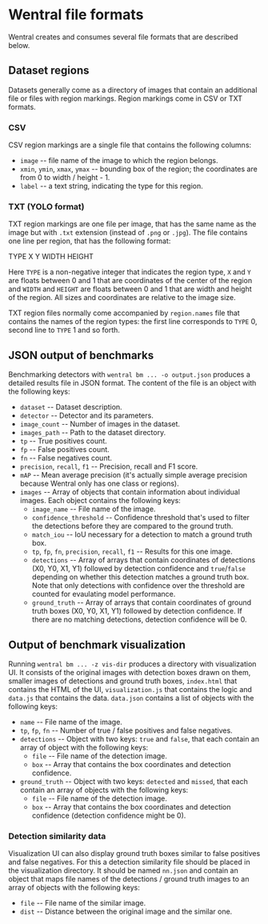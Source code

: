 # Wentral file formats

Wentral creates and consumes several file formats that are described below.

## Dataset regions

Datasets generally come as a directory of images that contain an additional
file or files with region markings. Region markings come in CSV or TXT formats.

### CSV

CSV region markings are a single file that contains the following columns:

- `image` -- file name of the image to which the region belongs.
- `xmin`, `ymin`, `xmax`, `ymax` -- bounding box of the region; the coordinates
  are from 0 to width / height - 1.
- `label` -- a text string, indicating the type for this region.

### TXT (YOLO format)

TXT region markings are one file per image, that has the same name as the image
but with `.txt` extension (instead of `.png` or `.jpg`). The file contains one
line per region, that has the following format:

   TYPE X Y WIDTH HEIGHT

Here `TYPE` is a non-negative integer that indicates the region type, `X` and
`Y` are floats between 0 and 1 that are coordinates of the center of the region
and `WIDTH` and `HEIGHT` are floats between 0 and 1 that are width and height
of the region. All sizes and coordinates are relative to the image size.

TXT region files normally come accompanied by `region.names` file that contains
the names of the region types: the first line corresponds to `TYPE` 0, second
line to `TYPE` 1 and so forth.

## JSON output of benchmarks

Benchmarking detectors with `wentral bm ... -o output.json` produces a detailed
results file in JSON format. The content of the file is an object with the
following keys:

- `dataset` -- Dataset description.
- `detector` -- Detector and its parameters.
- `image_count` -- Number of images in the dataset.
- `images_path` -- Path to the dataset directory.
- `tp` -- True positives count.
- `fp` -- False positives count.
- `fn` -- False negatives count.
- `precision`, `recall`, `f1` -- Precision, recall and F1 score.
- `mAP` -- Mean average precision (it's actually simple average precision
  because Wentral only has one class or regions).
- `images` -- Array of objects that contain information about individual
  images. Each object contains the following keys:
  - `image_name` -- File name of the image.
  - `confidence_threshold` -- Confidence threshold that's used to filter the
    detections before they are compared to the ground truth.
  - `match_iou` -- IoU necessary for a detection to match a ground truth box.
  - `tp`, `fp`, `fn`, `precision`, `recall`, `f1` -- Results for this one
    image.
  - `detections` -- Array of arrays that contain coordinates of detections
    (X0, Y0, X1, Y1) followed by detection confidence and `true`/`false`
    depending on whether this detection matches a ground truth box. Note that
    only detections with confidence over the threshold are counted for
    evaulating model performance.
  - `ground_truth` -- Array of arrays that contain coordinates of ground truth
    boxes (X0, Y0, X1, Y1) followed by detection confidence. If there are no
    matching detections, detection confidence will be 0.

## Output of benchmark visualization

Running `wentral bm ... -z vis-dir` produces a directory with visualization UI.
It consists of the original images with detection boxes drawn on them, smaller
images of detections and ground truth boxes, `index.html` that contains the
HTML of the UI, `visualization.js` that contains the logic and `data.js` that
contains the data. `data.json` contains a list of objects with the following
keys:

- `name` -- File name of the image.
- `tp`, `fp`, `fn` -- Number of true / false positives and false negatives.
- `detections` -- Object with two keys: `true` and `false`, that each contain
  an array of object with the following keys:
  - `file` -- File name of the detection image.
  - `box` -- Array that contains the box coordinates and detection confidence.
- `ground_truth` -- Object with two keys: `detected` and `missed`, that each
  contain an array of objects with the following keys:
  - `file` -- File name of the detection image.
  - `box` -- Array that contains the box coordinates and detection confidence
    (detection confidence might be 0).

### Detection similarity data

Visualization UI can also display ground truth boxes similar to false positives
and false negatives. For this a detection similarity file should be placed in
the visualization directory. It should be named `nn.json` and contain an object
that maps file names of the detections / ground truth images to an array of
objects with the following keys:

- `file` -- File name of the similar image.
- `dist` -- Distance between the original image and the similar one.
